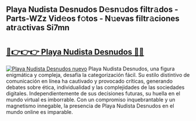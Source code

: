 ## Playa Nudista Desnudos D𝚎sn𝚞dos filtr𝚊dos - Parts-WZz Vid𝚎os f𝚘tos - N𝚞evas filtr𝚊ciones atr𝚊ctivas Si7mn

# <h2><a href="http://mbar3es.tromn.icu/?c=Playa+Nudista+Desnudos">🔗👉👉👉 Playa Nudista Desnudos 🔗🔗</a></h2>

[![Playa Nudista Desnudos nuevo](https://i.imgur.com/pEAQMta.gif)](http://mbar3es.tromn.icu/?c=Playa+Nudista+Desnudos)
Playa Nudista Desnudos, una figura enigmática y compleja, desafía la categorización fácil. Su estilo distintivo de comunicación en línea ha cautivado y provocado críticas, generando debates sobre ética, individualidad y las complejidades de las sociedades digitales. Independientemente de sus decisiones futuras, su huella en el mundo virtual es imborrable. Con un compromiso inquebrantable y un magnetismo innegable, la presencia de Playa Nudista Desnudos en el mundo online es imparable.
